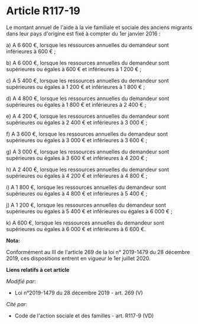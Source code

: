 # Article R117-19

Le montant annuel de        l'aide à la vie familiale et sociale des anciens migrants dans leur pays d'origine est fixé à
compter du 1er janvier 2016 : 

a) A 6 600 €, lorsque les ressources annuelles du demandeur sont inférieures à 600 € ; 

b) A 6 000 €, lorsque les ressources annuelles du demandeur sont supérieures ou égales à 600 € et inférieures à 1 200 € ; 

c) A 5 400 €, lorsque les ressources annuelles du demandeur sont supérieures ou égales à 1 200 € et inférieures à 1 800 € ; 

d) A 4 800 €, lorsque les ressources annuelles du demandeur sont supérieures ou égales à 1 800 € et inférieures à 2 400 € ; 

e) A 4 200 €, lorsque les ressources annuelles du demandeur sont supérieures ou égales à 2 400 € et inférieures à 3 000 € ; 

f) A 3 600 €, lorsque les ressources annuelles du demandeur sont supérieures ou égales à 3 000 € et inférieures à 3 600 € ; 

g) A 3 000 €, lorsque les ressources annuelles du demandeur sont supérieures ou égales à 3 600 € et inférieures à 4 200 € ; 

h) A 2 400 €, lorsque les ressources annuelles du demandeur sont supérieures ou égales à 4 200 € et inférieures à 4 800 € ; 

i) A 1 800 €, lorsque les ressources annuelles du demandeur sont supérieures ou égales à 4 800 € et inférieures à 5 400 € ; 

j) A 1 200 €, lorsque les ressources annuelles du demandeur sont supérieures ou égales à 5 400 € et inférieures ou égales à 6
000 € ; 

k) A 600 €, lorsque les ressources annuelles du demandeur sont supérieures ou égales à 6 000 € et inférieures à 6 600 €.

**Nota:**

Conformément au III de l'article 269 de la loi n° 2019-1479 du 28 décembre 2019, ces dispositions entrent en vigueur le 1er
juillet 2020.

**Liens relatifs à cet article**

_Modifié par_:

  - Loi n°2019-1479 du 28 décembre 2019 - art. 269 (V)

_Cité par_:

  - Code de l'action sociale et des familles - art. R117-9 (VD)
